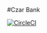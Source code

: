 #Czar Bank

[![CircleCI](https://circleci.com/gh/Dreadblade-dev/czar-bank/tree/feature-continuous-integration.svg?style=svg)](https://circleci.com/gh/Dreadblade-dev/czar-bank/tree/feature-continuous-integration)
